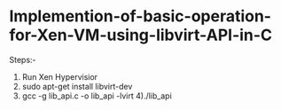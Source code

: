 Implemention-of-basic-operation-for-Xen-VM-using-libvirt-API-in-C
=================================================================
Steps:-
1) Run Xen Hypervisior
2) sudo apt-get install libvirt-dev
3) gcc -g lib_api.c -o lib_api -lvirt
4)./lib_api
